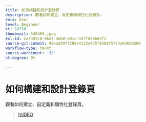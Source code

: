```yaml
---
title: 如何構建和設計登錄頁
description: 觀看如何建立、自定義和個性化登錄頁。
role: User
level: Beginner
kt: 10750
thumbnail: 345469.jpeg
exl-id: 2a7493c0-9627-4eb8-a01c-447f889b65f1
source-git-commit: 98ead59ff285e4133e4d5f0668f5724a9d680309
workflow-type: tm+mt
source-wordcount: '32'
ht-degree: 0%

---
```


# 如何構建和設計登錄頁

觀看如何建立、自定義和個性化登錄頁。

>[!VIDEO](https://video.tv.adobe.com/v/345469/?quality=12&learn=on)
